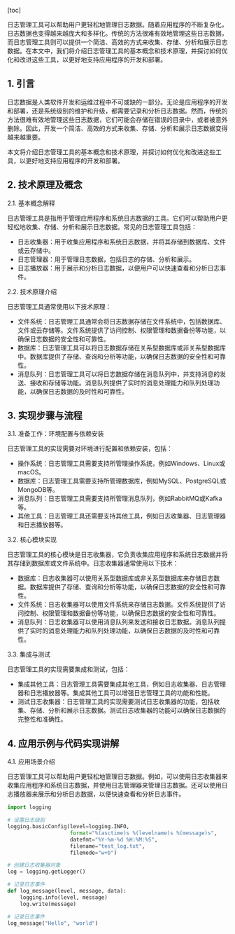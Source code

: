 
[toc]                    
                
                
日志管理工具可以帮助用户更轻松地管理日志数据。随着应用程序的不断复杂化，日志数据也变得越来越庞大和多样化。传统的方法很难有效地管理这些日志数据，而日志管理工具则可以提供一个简洁、高效的方式来收集、存储、分析和展示日志数据。在本文中，我们将介绍日志管理工具的基本概念和技术原理，并探讨如何优化和改进这些工具，以更好地支持应用程序的开发和部署。

## 1. 引言

日志数据是人类软件开发和运维过程中不可或缺的一部分。无论是应用程序的开发和部署，还是系统级别的维护和升级，都需要记录和分析日志数据。然而，传统的方法很难有效地管理这些日志数据，它们可能会存储在错误的目录中，或者被意外删除。因此，开发一个简洁、高效的方式来收集、存储、分析和展示日志数据变得越来越重要。

本文将介绍日志管理工具的基本概念和技术原理，并探讨如何优化和改进这些工具，以更好地支持应用程序的开发和部署。

## 2. 技术原理及概念

2.1. 基本概念解释

日志管理工具是指用于管理应用程序和系统日志数据的工具。它们可以帮助用户更轻松地收集、存储、分析和展示日志数据。常见的日志管理工具包括：

- 日志收集器：用于收集应用程序和系统日志数据，并将其存储到数据库、文件或云存储中。
- 日志管理器：用于管理日志数据，包括日志的存储、分析和展示。
- 日志播放器：用于展示和分析日志数据，以便用户可以快速查看和分析日志事件。

2.2. 技术原理介绍

日志管理工具通常使用以下技术原理：

- 文件系统：日志管理工具通常会将日志数据存储在文件系统中，包括数据库、文件或云存储等。文件系统提供了访问控制、权限管理和数据备份等功能，以确保日志数据的安全性和可靠性。
- 数据库：日志管理工具可以将日志数据存储在关系型数据库或非关系型数据库中。数据库提供了存储、查询和分析等功能，以确保日志数据的安全性和可靠性。
- 消息队列：日志管理工具可以将日志数据存储在消息队列中，并支持消息的发送、接收和存储等功能。消息队列提供了实时的消息处理能力和队列处理功能，以确保日志数据的及时性和可靠性。

## 3. 实现步骤与流程

3.1. 准备工作：环境配置与依赖安装

日志管理工具的实现需要对环境进行配置和依赖安装，包括：

- 操作系统：日志管理工具需要支持所管理操作系统，例如Windows、Linux或macOS。
- 数据库：日志管理工具需要支持所管理数据库，例如MySQL、PostgreSQL或MongoDB等。
- 消息队列：日志管理工具需要支持所管理消息队列，例如RabbitMQ或Kafka等。
- 其他工具：日志管理工具还需要支持其他工具，例如日志收集器、日志管理器和日志播放器等。

3.2. 核心模块实现

日志管理工具的核心模块是日志收集器，它负责收集应用程序和系统日志数据并将其存储到数据库或文件系统中。日志收集器通常使用以下技术：

- 数据库：日志收集器可以使用关系型数据库或非关系型数据库来存储日志数据。数据库提供了存储、查询和分析等功能，以确保日志数据的安全性和可靠性。
- 文件系统：日志收集器可以使用文件系统来存储日志数据。文件系统提供了访问控制、权限管理和数据备份等功能，以确保日志数据的安全性和可靠性。
- 消息队列：日志收集器可以使用消息队列来发送和接收日志数据。消息队列提供了实时的消息处理能力和队列处理功能，以确保日志数据的及时性和可靠性。

3.3. 集成与测试

日志管理工具的实现需要集成和测试，包括：

- 集成其他工具：日志管理工具需要集成其他工具，例如日志收集器、日志管理器和日志播放器等。集成其他工具可以增强日志管理工具的功能和性能。
- 测试日志收集器：日志管理工具的实现需要测试日志收集器的功能，包括收集、存储、分析和展示日志数据。测试日志收集器的功能可以确保日志数据的完整性和准确性。

## 4. 应用示例与代码实现讲解

4.1. 应用场景介绍

日志管理工具可以帮助用户更轻松地管理日志数据。例如，可以使用日志收集器来收集应用程序和系统日志数据，并使用日志管理器来管理日志数据。还可以使用日志播放器来展示和分析日志数据，以便快速查看和分析日志事件。

```python
import logging

# 设置日志级别
logging.basicConfig(level=logging.INFO,
                    format="%(asctime)s %(levelname)s %(message)s",
                    datefmt="%Y-%m-%d %H:%M:%S",
                    filename="test_log.txt",
                    filemode="w+b")

# 创建日志收集器对象
log = logging.getLogger()

# 记录日志事件
def log_message(level, message, data):
    logging.info(level, message)
    log.write(message)

# 记录日志事件
log_message("Hello", "world")
```

```

```


